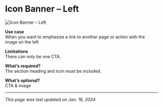 # Icon Banner – Left

![Icon Banner – Left](/img/Icon_Banner_Left.png)

**Use case**<br>
When you want to emphasize a link to another page or action with the image on the left

**Limitations**<br>
There can only be one CTA. 

**What’s required?**<br>
The section heading and icon must be included.

**What’s optional?**<br>
CTA & image

***

*This page was last updated on Jan. 16, 2024*
